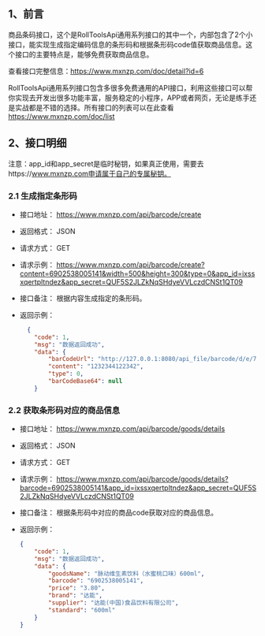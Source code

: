## 1、前言

商品条码接口，这个是RollToolsApi通用系列接口的其中一个，内部包含了2个小接口，能实现生成指定编码信息的条形码和根据条形码code值获取商品信息。这个接口的主要特点是，能够免费获取商品信息。

查看接口完整信息：https://www.mxnzp.com/doc/detail?id=6

RollToolsApi通用系列接口包含多很多免费通用的API接口，利用这些接口可以帮你实现去开发出很多功能丰富，服务稳定的小程序，APP或者网页，无论是练手还是实战都是不错的选择。所有接口的列表可以在此查看 https://www.mxnzp.com/doc/list

## 2、接口明细

注意：app_id和app_secret是临时秘钥，如果真正使用，需要去https://www.mxnzp.com申请属于自己的专属秘钥。

### 2.1 生成指定条形码

- 接口地址： https://www.mxnzp.com/api/barcode/create

- 返回格式： JSON

- 请求方式： GET

- 请求示例： https://www.mxnzp.com/api/barcode/create?content=6902538005141&width=500&height=300&type=0&app_id=ixssxqertpltndez&app_secret=QUF5S2JLZkNqSHdyeVVLczdCNSt1QT09

- 接口备注： 根据内容生成指定的条形码。

- 返回示例：

  ```json
    {
      "code": 1,
      "msg": "数据返回成功",
      "data": {
          "barCodeUrl": "http://127.0.0.1:8080/api_file/barcode/d/e/7/c/e/d/8/9ed3dda9026d4be2a4e9a71c7e235314.png",
          "content": "1232344122342",
          "type": 0,
          "barCodeBase64": null
      }
  ```

### 2.2 获取条形码对应的商品信息

- 接口地址： https://www.mxnzp.com/api/barcode/goods/details

- 返回格式： JSON

- 请求方式： GET

- 请求示例： https://www.mxnzp.com/api/barcode/goods/details?barcode=6902538005141&app_id=ixssxqertpltndez&app_secret=QUF5S2JLZkNqSHdyeVVLczdCNSt1QT09

- 接口备注： 根据条形码中对应的商品code获取对应的商品信息。

- 返回示例：

  ```json
  {
      "code": 1,
      "msg": "数据返回成功",
      "data": {
          "goodsName": "脉动维生素饮料（水蜜桃口味）600ml",
          "barcode": "6902538005141",
          "price": "3.80",
          "brand": "达能",
          "supplier": "达能(中国)食品饮料有限公司",
          "standard": "600ml"
      }
  }
  ```



